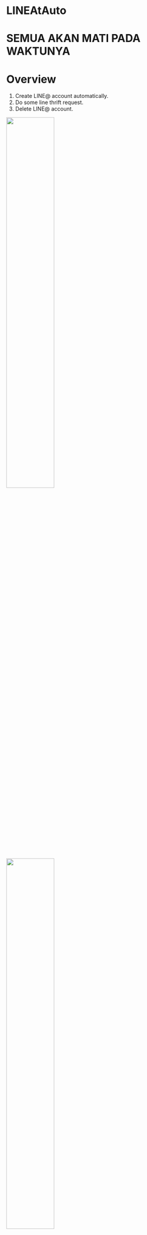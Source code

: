 # LINEAtAuto
# SEMUA AKAN MATI PADA WAKTUNYA
# Overview
1. Create LINE@ account automatically.
2. Do some line thrift request.
3. Delete LINE@ account.
<img src="https://user-images.githubusercontent.com/16555696/44211704-94535d80-a1a4-11e8-9225-65285cabe045.PNG" width=50%>
<img src="https://user-images.githubusercontent.com/16555696/44211725-9e755c00-a1a4-11e8-8725-7c9d89a48759.PNG" width=50%>

# Requirements
- linepy for LINE@
- CMSToken
- udidHash
# How to get CMSToken and udidHash
## iOS
You need jailbroken iOS device  
- cmsToken  
hook LEGYRequestResponseHandler, then cmstoken in header

- udidHash  
I forgot. But it is okay random strings.
## Android
idk
